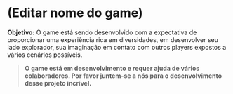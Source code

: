 # (Editar nome do game)

 **Objetivo:**
O game está sendo desenvolvido com a expectativa de proporcionar uma experiência rica em diversidades, em desenvolver seu lado explorador, sua imaginação em contato com outros players expostos a vários cenários possíveis.


>**O game está em desenvolvimento e requer ajuda de vários colaboradores. Por favor juntem-se a nós para o desenvolvimento desse projeto incrível.**






